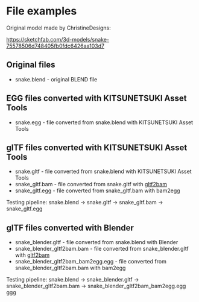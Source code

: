 File examples
=============

Original model made by ChristineDesigns:

https://sketchfab.com/3d-models/snake-75578506d748405fb0fdc6426aa103d7

Original files
--------------

* snake.blend - original BLEND file

EGG files converted with KITSUNETSUKI Asset Tools
-------------------------------------------------

* snake.egg - file converted from snake.blend with KITSUNETSUKI Asset Tools

glTF files converted with KITSUNETSUKI Asset Tools
--------------------------------------------------

* snake.gltf - file converted from snake.blend with KITSUNETSUKI Asset Tools
* snake_gltf.bam - file converted from snake.gltf with [gltf2bam](https://github.com/Moguri/panda3d-gltf)
* snake_gltf.egg - file converted from snake_gltf.bam with bam2egg

Testing pipeline: snake.blend -> snake.gltf -> snake_gltf.bam -> snake_gltf.egg

glTF files converted with Blender
---------------------------------

* snake_blender.gltf - file converted from snake.blend with Blender
* snake_blender_gltf2bam.bam - file converted from snake_blender.gltf with [gltf2bam](https://github.com/Moguri/panda3d-gltf)
* snake_blender_gltf2bam_bam2egg.egg - file converted from snake_blender_gltf2bam.bam with bam2egg

Testing pipeline: snake.blend -> snake_blender.gltf -> snake_blender_gltf2bam.bam -> snake_blender_gltf2bam_bam2egg.egg
ggg
